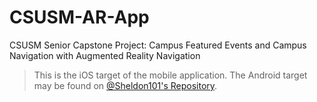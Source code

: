 # CSUSM-AR-App
CSUSM Senior Capstone Project: Campus Featured Events and Campus Navigation with Augmented Reality Navigation

> This is the iOS target of the mobile application. The Android target may be found on [@Sheldon101's Repository](https://github.com/Sheldon101/Android_AR_APP).
